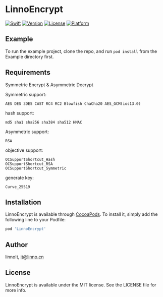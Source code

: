 # LinnoEncrypt

[![Swift](https://img.shields.io/badge/Swift-5-orange?style=flat-square)](https://img.shields.io/badge/Swift-5-Orange?style=flat-square)
[![Version](https://img.shields.io/cocoapods/v/LinnoEncrypt.svg?style=flat)](https://cocoapods.org/pods/LinnoEncrypt)
[![License](https://img.shields.io/cocoapods/l/LinnoEncrypt.svg?style=flat)](https://cocoapods.org/pods/LinnoEncrypt)
[![Platform](https://img.shields.io/cocoapods/p/LinnoEncrypt.svg?style=flat)](https://cocoapods.org/pods/LinnoEncrypt)

## Example

To run the example project, clone the repo, and run `pod install` from the Example directory first.

## Requirements

Symmetric Encrypt & Asymmetric Decrypt

Symmetric support:

    AES DES 3DES CAST RC4 RC2 Blowfish ChaCha20 AES_GCM(ios13.0)

hash support:

    md5 sha1 sha256 sha384 sha512 HMAC

Asymmetric support:

    RSA

objective support:

    OCSupportShortcut_Hash
    OCSupportShortcut_RSA
    OCSupportShortcut_Symmetric
    
    
  
generate key:

    Curve_25519


## Installation

LinnoEncrypt is available through [CocoaPods](https://cocoapods.org). To install
it, simply add the following line to your Podfile:

```ruby
pod 'LinnoEncrypt'
```

## Author

linnoIt, it@linno.cn

## License

LinnoEncrypt is available under the MIT license. See the LICENSE file for more info.

